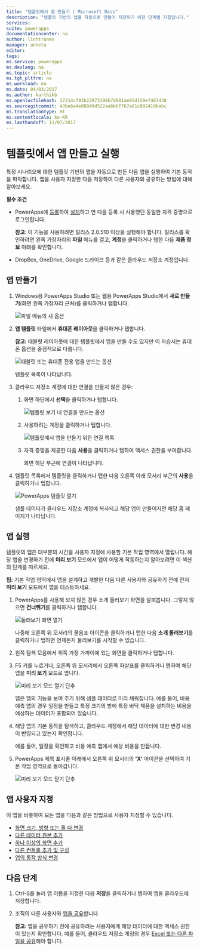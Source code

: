 ```yaml
---
title: "템플릿에서 앱 만들기 | Microsoft Docs"
description: "템플릿 기반의 앱을 자동으로 만들어 저장하기 위한 단계별 지침입니다."
services: 
suite: powerapps
documentationcenter: na
author: linhtranms
manager: anneta
editor: 
tags: 
ms.service: powerapps
ms.devlang: na
ms.topic: article
ms.tgt_pltfrm: na
ms.workload: na
ms.date: 04/03/2017
ms.author: karthikb
ms.openlocfilehash: 17214cf93b22973198b7d801ae95d159ef467d38
ms.sourcegitcommit: 43be6a4e08849d522aabb6f767a81c092419babc
ms.translationtype: HT
ms.contentlocale: ko-KR
ms.lasthandoff: 11/07/2017
---
```

# <a name="create-and-run-an-app-from-a-template"></a>템플릿에서 앱 만들고 실행
특정 시나리오에 대한 템플릿 기반의 앱을 자동으로 만든 다음 앱을 실행하여 기본 동작을 파악합니다. 앱을 사용자 지정한 다음 저장하여 다른 사용자와 공유하는 방법에 대해 알아보세요.

**필수 조건**

* PowerApps에 [등록](signup-for-powerapps.md)하여 [설치](http://aka.ms/powerappsinstall)하고 연 다음 등록 시 사용했던 동일한 자격 증명으로 로그인합니다.
  
    **참고**: 이 기능을 사용하려면 릴리스 2.0.510 이상을 실행해야 합니다. 릴리스를 확인하려면 왼쪽 가장자리의 **파일** 메뉴를 열고, **계정**을 클릭하거나 탭한 다음 **제품 정보** 아래를 확인합니다.
* DropBox, OneDrive, Google 드라이브 등과 같은 클라우드 저장소 계정입니다.

## <a name="create-an-app"></a>앱 만들기
1. Windows용 PowerApps Studio 또는 웹용 PowerApps Studio에서 **새로 만들기**(화면 왼쪽 가장자리 근처)를 클릭하거나 탭합니다.
   
    ![파일 메뉴의 새 옵션](./media/get-started-test-drive/file-new.png)
2. **앱 템플릿** 타일에서 **휴대폰 레이아웃**을 클릭하거나 탭합니다.
   
   **참고:** 태블릿 레이아웃에 대한 템플릿에서 앱을 만들 수도 있지만 이 자습서는 휴대폰 옵션을 중점적으로 다룹니다.
   
   ![태블릿 또는 휴대폰 전용 앱을 만드는 옵션](./media/get-started-test-drive/phone-app.png)
   
   템플릿 목록이 나타납니다.
3. 클라우드 저장소 계정에 대한 연결을 만들지 않은 경우:
   
   1. 화면 하단에서 **선택**을 클릭하거나 탭합니다.
      
       ![템플릿 보기 내 연결을 만드는 옵션](./media/get-started-test-drive/add-connection.png)
   2. 사용하려는 계정을 클릭하거나 탭합니다.
      
       ![템플릿에서 앱을 만들기 위한 연결 목록](./media/get-started-test-drive/store-data.png)
   3. 자격 증명을 제공한 다음 **사용**을 클릭하거나 탭하여 액세스 권한을 부여합니다.
      
       화면 하단 부근에 연결이 나타납니다.
4. 템플릿 목록에서 템플릿을 클릭하거나 탭한 다음 오른쪽 아래 모서리 부근의 **사용**을 클릭하거나 탭합니다.
   
    ![PowerApps 템플릿 열기](./media/get-started-test-drive/open-template.png)
   
    샘플 데이터가 클라우드 저장소 계정에 복사되고 해당 앱이 만들어지면 해당 홈 페이지가 나타납니다.

## <a name="run-the-app"></a>앱 실행
템플릿의 앱은 대부분의 시간을 사용자 지정에 사용할 기본 작업 영역에서 열립니다. 해당 앱을 변경하기 전에 **미리 보기** 모드에서 앱이 어떻게 작동하는지 알아보려면 이 섹션의 단계를 따르세요.

**팁:** 기본 작업 영역에서 앱을 설계하고 개발한 다음 다른 사용자와 공유하기 전에 먼저 **미리 보기** 모드에서 앱을 테스트하세요.

1. PowerApps를 사용해 보지 않은 경우 소개 둘러보기 화면을 살펴봅니다. 그렇지 않으면 **건너뛰기**를 클릭하거나 탭합니다.
   
    ![둘러보기 화면 열기](./media/get-started-test-drive/quick-tour.png)
   
    나중에 오른쪽 위 모서리의 물음표 아이콘을 클릭하거나 탭한 다음 **소개 둘러보기**를 클릭하거나 탭하면 언제든지 둘러보기를 시작할 수 있습니다.
2. 왼쪽 탐색 모음에서 위쪽 가장 가까이에 있는 화면을 클릭하거나 탭합니다.
3. F5 키를 누르거나, 오른쪽 위 모서리에서 오른쪽 화살표를 클릭하거나 탭하여 해당 앱을 **미리 보기** 모드로 엽니다.
   
    ![미리 보기 모드 열기 단추](./media/get-started-test-drive/open-preview.png)
   
    앱은 앱의 기능을 보여 주기 위해 샘플 데이터로 미리 채워집니다. 예를 들어, 비용 예측 앱의 경우 일정을 만들고 특정 크기의 방에 특정 바닥 제품을 설치하는 비용을 예상하는 데이터가 포함되어 있습니다.
4. 해당 앱의 기본 동작을 탐색하고, 클라우드 계정에서 해당 데이터에 대한 변경 내용이 반영되고 있는지 확인합니다.
   
    예를 들어, 일정을 확인하고 비용 예측 앱에서 예상 비용을 만듭니다.
5. PowerApps 제목 표시줄 아래에서 오른쪽 위 모서리의 **'X'** 아이콘을 선택하여 기본 작업 영역으로 돌아갑니다.
   
    ![미리 보기 모드 닫기 단추](./media/get-started-test-drive/close-preview.png)

## <a name="customize-the-app"></a>앱 사용자 지정
이 앱을 비롯하여 모든 앱을 다음과 같은 방법으로 사용자 지정할 수 있습니다.

* [화면 크기, 방향 또는 둘 다 변경](set-aspect-ratio-portrait-landscape.md)
* [다른 데이터 원본 추가](add-data-connection.md)
* [하나 이상의 화면 추가](add-screen-context-variables.md)
* [다른 컨트롤 추가 및 구성](add-configure-controls.md)
* [앱의 동작 방식 변경](working-with-formulas.md)

## <a name="next-steps"></a>다음 단계
1. Ctrl-S를 눌러 앱 이름을 지정한 다음 **저장**을 클릭하거나 탭하여 앱을 클라우드에 저장합니다.
2. 조직의 다른 사용자와 [앱을 공유](share-app.md)합니다.
   
    **참고**: 앱을 공유하기 전에 공유하려는 사용자에게 해당 데이터에 대한 액세스 권한이 있는지 확인합니다. 예를 들어, 클라우드 저장소 계정의 경우 [Excel 또는 다른 파일을 공유](share-app-data.md)해야 합니다.

